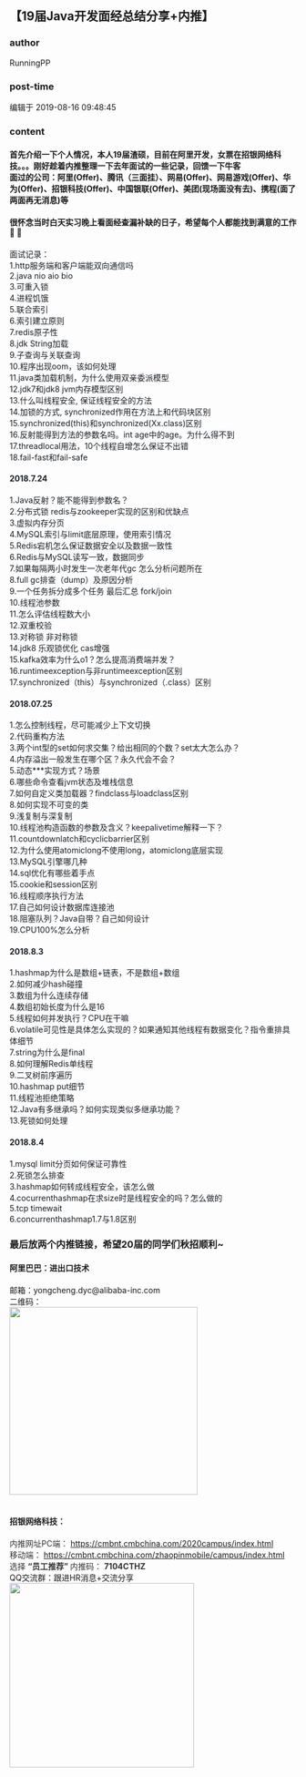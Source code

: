 ## 【19届Java开发面经总结分享+内推】
### author 
RunningPP
### post-time 

编辑于  2019-08-16 09:48:45
### content 
<div class="post-topic-des nc-post-content">
 <h4>
  首先介绍一下个人情况，本人19届渣硕，目前在阿里开发，女票在招银网络科技。。。刚好趁着内推整理一下去年面试的一些记录，回馈一下牛客
  <br/>
  面过的公司：阿里(Offer)、腾讯（三面挂）、网易(Offer)、网易游戏(Offer)、华为(Offer)、招银科技(Offer)、中国银联(Offer)、美团(现场面没有去)、携程(面了两面再无消息)等
 </h4>
 <h4>
  很怀念当时白天实习晚上看面经查漏补缺的日子，希望每个人都能找到满意的工作
  <span>
   🙂
  </span>
  <span>
   🙂
  </span>
 </h4>
 <div>
  <span style="color: rgb(25,31,37);">
   面试记录：
  </span>
 </div>
 <div>
  <span style="color: rgb(25,31,37);">
   1.http服务端和客户端能双向通信吗
  </span>
  <br/>
  <span style="color: rgb(25,31,37);">
   2.java nio aio bio
  </span>
  <br/>
  <span style="color: rgb(25,31,37);">
   3.可重入锁
  </span>
  <br/>
  <span style="color: rgb(25,31,37);">
   4.进程饥饿
  </span>
  <br/>
  <span style="color: rgb(25,31,37);">
   5.联合索引
  </span>
  <br/>
  <span style="color: rgb(25,31,37);">
   6.索引建立原则
  </span>
  <br/>
  <span style="color: rgb(25,31,37);">
   7.redis原子性
  </span>
  <br/>
  <span style="color: rgb(25,31,37);">
   8.jdk String加载
  </span>
  <br/>
  <span style="color: rgb(25,31,37);">
   9.子查询与关联查询
  </span>
  <br/>
  <span style="color: rgb(25,31,37);">
   10.程序出现oom，该如何处理
  </span>
  <br/>
  <span style="color: rgb(25,31,37);">
   11.java类加载机制，为什么使用双亲委派模型
  </span>
  <br/>
  <span style="color: rgb(25,31,37);">
   12.jdk7和jdk8 jvm内存模型区别
  </span>
  <br/>
  <span style="color: rgb(25,31,37);">
   13.什么叫线程安全, 保证线程安全的方法
  </span>
  <br/>
  <span style="color: rgb(25,31,37);">
   14.加锁的方式, synchronized作用在方法上和代码块区别
  </span>
  <br/>
  <span style="color: rgb(25,31,37);">
   15.synchronized(this)和synchronized(Xx.class)区别
  </span>
  <br/>
  <span style="color: rgb(25,31,37);">
   16.反射能得到方法的参数名吗。int age中的age。为什么得不到
  </span>
  <br/>
  <span style="color: rgb(25,31,37);">
   17.threadlocal用法，10个线程自增怎么保证不出错
  </span>
  <br/>
  <span style="color: rgb(25,31,37);">
   18.fail-fast和fail-safe
  </span>
 </div>
 <div>
  <h4>
   <span style="color: rgb(25,31,37);">
    2018.7.24
   </span>
  </h4>
  <span style="color: rgb(25,31,37);">
   1.Java反射？能不能得到参数名？
  </span>
  <br/>
  <span style="color: rgb(25,31,37);">
   2.分布式锁 redis与zookeeper实现的区别和优缺点
  </span>
  <br/>
  <span style="color: rgb(25,31,37);">
   3.虚拟内存分页
  </span>
  <br/>
  <span style="color: rgb(25,31,37);">
   4.MySQL索引与limit底层原理，使用索引情况
  </span>
  <br/>
  <span style="color: rgb(25,31,37);">
   5.Redis宕机怎么保证数据安全以及数据一致性
  </span>
  <br/>
  <span style="color: rgb(25,31,37);">
   6.Redis与MySQL读写一致，数据同步
  </span>
  <br/>
  <span style="color: rgb(25,31,37);">
   7.如果每隔两小时发生一次老年代gc 怎么分析问题所在
  </span>
  <br/>
  <span style="color: rgb(25,31,37);">
   8.full gc排查（dump）及原因分析
  </span>
  <br/>
  <span style="color: rgb(25,31,37);">
   9.一个任务拆分成多个任务 最后汇总 fork/join
  </span>
  <br/>
  <span style="color: rgb(25,31,37);">
   10.线程池参数
  </span>
  <br/>
  <span style="color: rgb(25,31,37);">
   11.怎么评估线程数大小
  </span>
  <br/>
  <span style="color: rgb(25,31,37);">
   12.双重校验
  </span>
  <br/>
  <span style="color: rgb(25,31,37);">
   13.对称锁 非对称锁
  </span>
  <br/>
  <span style="color: rgb(25,31,37);">
   14.jdk8 乐观锁优化 cas增强
  </span>
  <br/>
  <span style="color: rgb(25,31,37);">
   15.kafka效率为什么o1？怎么提高消费端并发？
  </span>
  <br/>
  <span style="color: rgb(25,31,37);">
   16.runtimeexception与非runtimeexception区别
  </span>
  <br/>
  <span style="color: rgb(25,31,37);">
   17.synchronized（this）与synchronized（.class）区别
  </span>
  <br/>
  <h4>
   <span style="color: rgb(25,31,37);">
    2018.07.25
   </span>
  </h4>
  <span style="color: rgb(25,31,37);">
   1.怎么控制线程，尽可能减少上下文切换
  </span>
  <br/>
  <span style="color: rgb(25,31,37);">
   2.代码重构方法
  </span>
  <br/>
  <span style="color: rgb(25,31,37);">
   3.两个int型的set如何求交集？给出相同的个数？set太大怎么办？
  </span>
  <br/>
  <span style="color: rgb(25,31,37);">
   4.内存溢出一般发生在哪个区？永久代会不会？
  </span>
  <br/>
  <span style="color: rgb(25,31,37);">
   5.动态***实现方式？场景
  </span>
  <br/>
  <span style="color: rgb(25,31,37);">
   6.哪些命令查看jvm状态及堆栈信息
  </span>
  <br/>
  <span style="color: rgb(25,31,37);">
   7.如何自定义类加载器？findclass与loadclass区别
  </span>
  <br/>
  <span style="color: rgb(25,31,37);">
   8.如何实现不可变的类
  </span>
  <br/>
  <span style="color: rgb(25,31,37);">
   9.浅复制与深复制
  </span>
  <br/>
  <span style="color: rgb(25,31,37);">
   10.线程池构造函数的参数及含义？keepalivetime解释一下？
  </span>
  <br/>
  <span style="color: rgb(25,31,37);">
   11.countdownlatch和cyclicbarrier区别
  </span>
  <br/>
  <span style="color: rgb(25,31,37);">
   12.为什么使用atomiclong不使用long，atomiclong底层实现
  </span>
  <br/>
  <span style="color: rgb(25,31,37);">
   13.MySQL引擎哪几种
  </span>
  <br/>
  <span style="color: rgb(25,31,37);">
   14.sql优化有哪些着手点
  </span>
  <br/>
  <span style="color: rgb(25,31,37);">
   15.cookie和session区别
  </span>
  <br/>
  <span style="color: rgb(25,31,37);">
   16.线程顺序执行方法
  </span>
  <br/>
  <span style="color: rgb(25,31,37);">
   17.自己如何设计数据库连接池
  </span>
  <br/>
  <span style="color: rgb(25,31,37);">
   18.阻塞队列？Java自带？自己如何设计
  </span>
  <br/>
  <span style="color: rgb(25,31,37);">
   19.CPU100%怎么分析
  </span>
  <br/>
  <h4>
   <span style="color: rgb(25,31,37);">
    2018.8.3
   </span>
  </h4>
  <span style="color: rgb(25,31,37);">
   1.hashmap为什么是数组+链表，不是数组+数组
  </span>
  <br/>
  <span style="color: rgb(25,31,37);">
   2.如何减少hash碰撞
  </span>
  <br/>
  <span style="color: rgb(25,31,37);">
   3.数组为什么连续存储
  </span>
  <br/>
  <span style="color: rgb(25,31,37);">
   4.数组初始长度为什么是16
  </span>
  <br/>
  <span style="color: rgb(25,31,37);">
   5.线程如何并发执行？CPU在干嘛
  </span>
  <br/>
  <span style="color: rgb(25,31,37);">
   6.volatile可见性是具体怎么实现的？如果通知其他线程有数据变化？指令重排具体细节
  </span>
  <br/>
  <span style="color: rgb(25,31,37);">
   7.string为什么是final
  </span>
  <br/>
  <span style="color: rgb(25,31,37);">
   8.如何理解Redis单线程
  </span>
  <br/>
  <span style="color: rgb(25,31,37);">
   9.二叉树前序遍历
  </span>
  <br/>
  <span style="color: rgb(25,31,37);">
   10.hashmap put细节
  </span>
  <br/>
  <span style="color: rgb(25,31,37);">
   11.线程池拒绝策略
  </span>
  <br/>
  <span style="color: rgb(25,31,37);">
   12.Java有多继承吗？如何实现类似多继承功能？
  </span>
  <br/>
  <span style="color: rgb(25,31,37);">
   13.死锁如何处理
  </span>
  <br/>
  <h4>
   <span style="color: rgb(25,31,37);">
    2018.8.4
   </span>
  </h4>
  <span style="color: rgb(25,31,37);">
   1.mysql limit分页如何保证可靠性
  </span>
  <br/>
  <span style="color: rgb(25,31,37);">
   2.死锁怎么排查
  </span>
  <br/>
  <span style="color: rgb(25,31,37);">
   3.hashmap如何转成线程安全，该怎么做
  </span>
  <br/>
  <span style="color: rgb(25,31,37);">
   4.cocurrenthashmap在求size时是线程安全的吗？怎么做的
  </span>
  <br/>
  <span style="color: rgb(25,31,37);">
   5.tcp timewait
  </span>
  <br/>
  <span style="color: rgb(25,31,37);">
   6.concurrenthashmap1.7与1.8区别
  </span>
 </div>
 <h3>
  最后放两个内推链接，希望20届的同学们秋招顺利~
 </h3>
 <h4>
  阿里巴巴：进出口技术
 </h4>
 <div>
  邮箱：yongcheng.dyc@alibaba-inc.com
 </div>
 <div>
  二维码：
 </div>
 <div>
  <img alt="" src="https://uploadfiles.nowcoder.com/images/20190815/386493_1565861357753_4488E2D81A37C2F4F04DCCC006B5F19E" style="height: auto;width: 330.0px;"/>
  <br/>
 </div>
 <div>
  <br/>
 </div>
 <h4>
  招银网络科技：
 </h4>
 <div>
  <div style="color: rgb(51,51,51);">
   内推网址PC端：
   <a href="https://cmbnt.cmbchina.com/zhaopinmobile/campus/index.html" target="_blank">
   </a>
   <a href="https://cmbnt.cmbchina.com/2020campus/index.html" target="_blank">
    https://cmbnt.cmbchina.com/2020campus/index.html
   </a>
  </div>
  <div style="color: rgb(51,51,51);">
   移动端：
   <a href="https://cmbnt.cmbchina.com/2020campus/index.html" target="_blank">
    https://cmbnt.cmbchina.com/zhaopinmobile/campus/index.html
   </a>
  </div>
  <div style="color: rgb(51,51,51);">
   选择
   <strong>
    “员工推荐”
   </strong>
   内推码：
   <strong>
    7104CTHZ
   </strong>
  </div>
  QQ交流群：跟进HR消息+交流分享
 </div>
 <div>
  <img alt="" src="https://uploadfiles.nowcoder.com/images/20190815/386493_1565861427910_D229A27FFC9C4E3339C6A6C76523FABB" style="height: auto;width: 324.0px;"/>
  <br/>
 </div>
</div>
